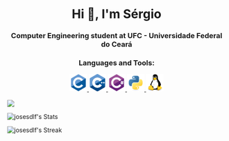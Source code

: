 <h1 align="center">Hi 👋, I'm Sérgio</h1>
<h3 align="center">Computer Engineering student at UFC - Universidade Federal do Ceará</h3>

<h3 align="center">Languages and Tools:</h3>
<p align="center"> <a href="https://www.cprogramming.com/" target="_blank" rel="noreferrer"> <img src="https://raw.githubusercontent.com/devicons/devicon/master/icons/c/c-original.svg" alt="c" width="40" height="40"/> </a> <a href="https://www.w3schools.com/cpp/" target="_blank" rel="noreferrer"> <img src="https://raw.githubusercontent.com/devicons/devicon/master/icons/cplusplus/cplusplus-original.svg" alt="cplusplus" width="40" height="40"/> </a> <a href="https://www.w3schools.com/cs/" target="_blank" rel="noreferrer"> <img src="https://raw.githubusercontent.com/devicons/devicon/master/icons/csharp/csharp-original.svg" alt="csharp" width="40" height="40"/> </a> <a href="https://www.python.org" target="_blank" rel="noreferrer"> <img src="https://raw.githubusercontent.com/devicons/devicon/master/icons/python/python-original.svg" alt="python" width="40" height="40"/> </a> <a href="https://www.linux.org/" target="_blank" rel="noreferrer"> <img src="https://raw.githubusercontent.com/devicons/devicon/master/icons/linux/linux-original.svg" alt="linux" width="40" height="40"/> </a> </p>

<a href="https://github.com/josesdlf">
  <img align="center" src="https://github-readme-stats.vercel.app/api/top-langs/?username=josesdlf&theme=dark&show_icons=true&hide_border=true&layout=compact" />
</a>

![josesdlf's Stats](https://github-readme-stats.vercel.app/api?username=josesdlf&theme=dark&show_icons=true&hide_border=true&count_private=true)

![josesdlf's Streak](https://github-readme-streak-stats.herokuapp.com/?user=josesdlf&theme=dark&hide_border=true)
